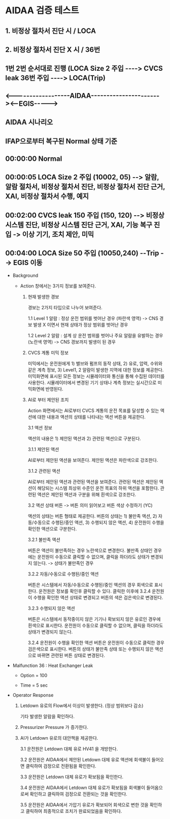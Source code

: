 # AIDAA 검증 테스트

## 1. 비정상 절차서 진단 시  / LOCA 

## 2. 비정상 절차서 진단 X 시  / 36번

## 1번 2번 순서대로 진행 (LOCA Size 2 주입 ----> CVCS leak 36번 주입 ----> LOCA(Trip)
##                    <------------------AIDAA----------------------><--EGIS----->
## AIDAA 시나리오
## IFAP으로부터 복구된 Normal 상태 기준
## 00:00:00 Normal
## 00:00:05 LOCA Size 2 주입   (10002, 05) --> 알람, 알람 절차서, 비정상 절차서 진단, 비정상 절차서 진단 근거, XAI, 비정상 절차서 수행, 예지
## 00:02:00 CVCS leak 150 주입 (150,  120) --> 비정상 시스템 진단, 비정상 시스템 진단 근거, XAI, 기능 복구 진입 -> 이상 기기, 조치 제안, 미믹
## 00:04:00 LOCA Size 50 주입  (10050,240) --Trip --> EGIS 이동

- Background

    - Action 창에서는 3가지 정보를 보여준다.

        1. 현재 발생한 경보

            경보는 2가지 타입으로 나누어 보여준다.
                       
            1.1 Level 1 알람 : 정상 운전 범위를 벗어난 경우 (파란색 영역) -> CNS 경보 발생 X 이면서 현재 상태가 정상 범위를 벗어난 경우
            
            1.2 Level 2 알람 : 설계 상 운전 범위를 벗어나 주요 알람을 유발하는 경우 (노란색 영역) -> CNS 경보까지 발생이 된 경우

        2. CVCS 계통 미믹 정보

            미믹에서는 운전원에게 1) 밸브와 펌프의 동작 상태, 2) 유로, 압력, 수위와 같은 계측 정보, 3) Level1, 2 알람이 발생한 지역에 대한 정보를 제공한다. 미믹화면에 표시된 모든 정보는 시뮬레이터와 통신을 통해 수집된 데이터를 사용한다. 시뮬레이터에서 변경된 기기 상태나 계측 정보는 실시간으로 미믹화면에 반영된다.

        3. AI로 부터 제안된 조치

            Action 화면에서는 AI로부터 CVCS 계통의 운전 목표를 달성할 수 있는 액션에 대한 내용과 액션의 상태를 나타내는 액션 버튼을 제공한다.

            3.1 액션 정보

            액션의 내용은 1) 제안된 액션과 2) 관련된 액션으로 구분된다.

            3.1.1 제안된 액션

            AI로부터 제안된 액션을 보여준다. 제안된 액션은 파란색으로 강조한다.

            3.1.2 관련된 액션

            AI로부터 제안된 액션과 관련된 액션을 보여준다. 관련된 액션은 제안된 액션이 해당되는 시스템 최상위 수준인 운전 목표의 하위 액션을 포함한다. 관련된 액션은 제안된 액션과 구분을 위해 흰색으로 강조한다.

            3.2 액션 상태 버튼 -> 버튼 의미 읽어보고 버튼 색상 수정하기 (YC)

            액션의 상태는 버튼 형태로 제공한다. 버튼의 상태는 1) 불만족 액션, 2) 자동/수동으로 수행된/중인 액션, 3) 수행되지 않은 액션, 4) 운전원이 수행을 확인한 액션으로 구분한다.

            3.2.1 불만족 액션

            버튼은 액션이 불만족하는 경우 노란색으로 변경한다. 불만족 상태인 경우에는 운전원이 수동으로 클릭할 수 없으며, 클릭을 하더라도 상태가 변경되지 않는다.  -> 상태가 불만족인 경우

            3.2.2 자동/수동으로 수행된/중인 액션

            버튼은 시스템에서 자동/수동으로 수행된/중인 액션의 경우 회색으로 표시한다. 운전원은 정보를 확인후 클릭할 수 있다. 클릭한 이후에 3.2.4 운전원이 수행을 확인한 액션 상태로 변경되고 버튼의 색은 검은색으로 변경된다.

            3.2.3 수행되지 않은 액션

            버튼은 시스템에서 동작중이지 않은 기기나 확보되지 않은 유로인 경우에 흰색으로 표시한다. 운전원이 수동으로 클릭할 수 없으며, 클릭을 하더라도 상태가 변경되지 않는다.

            3.2.4 운전원이 수행을 확인한 액션
            버튼은 운전원이 수동으로 클릭한 경우 검은색으로 표시한다. 버튼의 상태가 불만족 상태 또는 수행되지 않은 액션으로 바뀌면 관련된 버튼 상태로 변경된다.          

- Malfunction 36 : Heat Exchanger Leak
    
    - Option = 100

    - Time = 5 sec

- Operator Response
    
    1. Letdown 유로의 Flow에서 이상이 발생한다. (정상 범위보다 감소)
       
       기타 발생한 알람을 확인하다.

    2. Pressurizer Pressure 가 증가한다.

    3. AI가 Letdown 유로의 대안책을 제공한다.

        3.1 운전원은 Letdown 대체 유로 HV41 을 개방한다.

        3.2 운전원은 AIDAA에서 제안된 Letdown 대체 유로 액션에 회색불이 들어오면 클릭하여 검정으로 전환됨을 확인한다.

        3.3 운전원은 Letdown 대체 유로가 확보됨을 확인한다.

        3.4 운전원은 AIDAA에서 Letdown 대체 유로가 확보됨을 회색불이 들어옴으로써 확인하고 클릭하여 검정으로 전환되는 것을 확인한다.

        3.5 운전원은 AIDAA에서 가압기 유로가 확보되어 회색으로 변한 것을 확인하고 클릭하여 최종적으로 조치가 완료되었음을 확인하다.